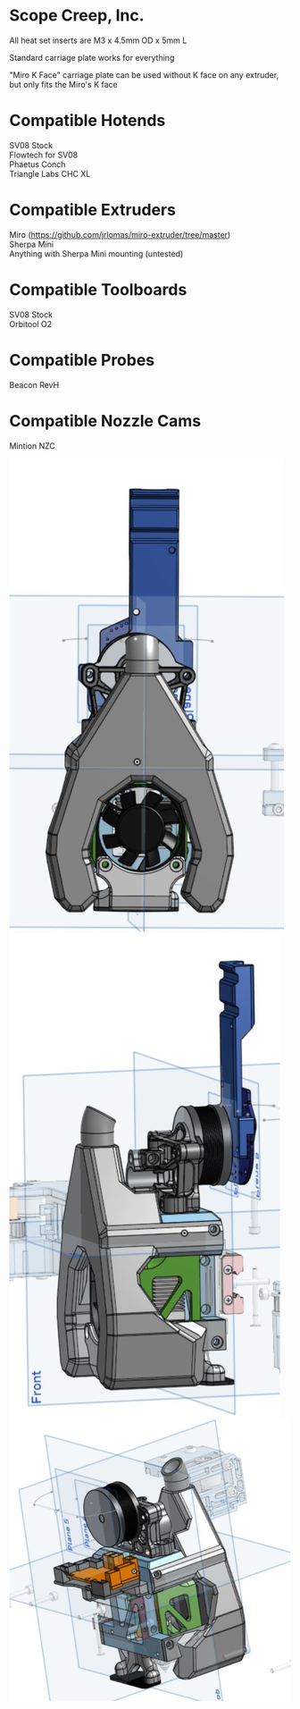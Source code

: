 # Scope Creep, Inc.

All heat set inserts are M3 x 4.5mm OD x 5mm L

Standard carriage plate works for everything  

"Miro K Face" carriage plate can be used without K face on any extruder, but only fits the Miro's K face

# Compatible Hotends
SV08 Stock  
Flowtech for SV08  
Phaetus Conch  
Triangle Labs CHC XL

# Compatible Extruders
Miro (https://github.com/jrlomas/miro-extruder/tree/master)  
Sherpa Mini  
Anything with Sherpa Mini mounting (untested)  

# Compatible Toolboards
SV08 Stock  
Orbitool O2  

# Compatible Probes
Beacon RevH  

# Compatible Nozzle Cams
Mintion NZC  

![front view](https://github.com/shoeys-for-newey/SCI-Toolhead/blob/main/images/o2_shroud_front.JPG)
![side view](https://github.com/shoeys-for-newey/SCI-Toolhead/blob/main/images/O2_shroud_side.JPG)
![stock board](https://github.com/shoeys-for-newey/SCI-Toolhead/blob/main/images/board_stock.JPG)

